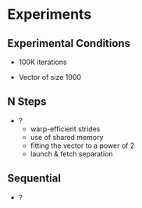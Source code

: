 Experiments
===


Experimental Conditions
---

- 100K iterations

- Vector of size 1000


N Steps
---

- ?
	- warp-efficient strides
	- use of shared memory
	- fitting the vector to a power of 2
	- launch & fetch separation


Sequential
---

- ?
